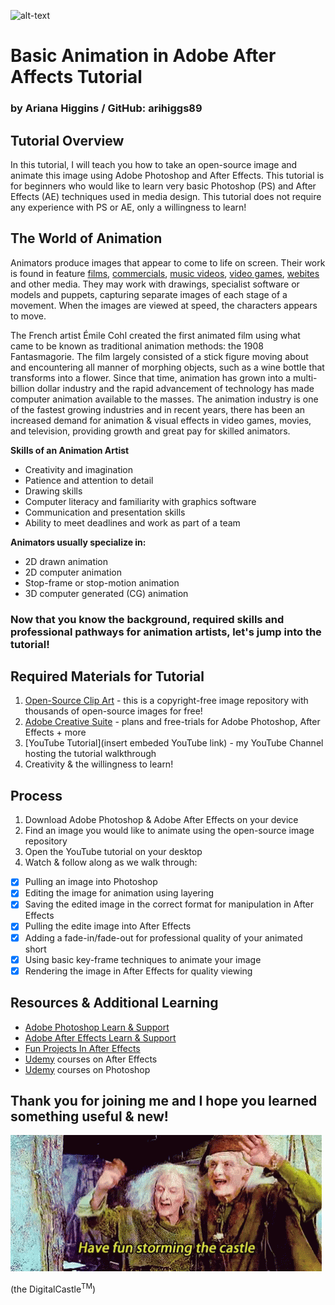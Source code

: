 ![alt-text](campfire.gif)

# Basic Animation in Adobe After Affects Tutorial
### by Ariana Higgins / GitHub: arihiggs89

## Tutorial Overview
In this tutorial, I will teach you how to take an open-source image and animate this image using Adobe Photoshop and After Effects. This tutorial is for beginners who would like to learn very basic Photoshop (PS) and After Effects (AE) techniques used in media design. This tutorial does not require any experience with PS or AE, only a willingness to learn! 

## The World of Animation
Animators produce images that appear to come to life on screen. Their work is found in feature [films](https://www.imdb.com/list/ls068105923/), [commercials](https://studiotale.com/blog/best-animated-commercials/), [music videos](https://www.b2w.tv/blog/best-animated-music-videos), [video games](https://www.imdb.com/search/title/?title_type=video_game&genres=animation&explore=genres), [webites](https://madebyshape.co.uk/web-design-blog/best-websites-that-use-illustration-and-animation/) and other media. They may work with drawings, specialist software or models and puppets, capturing separate images of each stage of a movement. When the images are viewed at speed, the characters appears to move. 

The French artist Émile Cohl created the first animated film using what came to be known as traditional animation methods: the 1908 Fantasmagorie. The film largely consisted of a stick figure moving about and encountering all manner of morphing objects, such as a wine bottle that transforms into a flower. Since that time, animation has grown into a multi-billion dollar industry and the rapid advancement of technology has made computer animation available to the masses. The animation industry is one of the fastest growing industries and in recent years, there has been an increased demand for animation & visual effects in video games, movies, and television, providing growth and great pay for skilled animators.

**Skills of an Animation Artist**
- Creativity and imagination
- Patience and attention to detail
- Drawing skills
- Computer literacy and familiarity with graphics software
- Communication and presentation skills
- Ability to meet deadlines and work as part of a team

**Animators usually specialize in:**
- 2D drawn animation
- 2D computer animation
- Stop-frame or stop-motion animation
- 3D computer generated (CG) animation

### Now that you know the background, required skills and professional pathways for animation artists, let's jump into the tutorial!

## Required Materials for Tutorial
1. [Open-Source Clip Art](https://openclipart.org/) - this is a copyright-free image repository with thousands of open-source images for free!
2. [Adobe Creative Suite](https://www.adobe.com/creativecloud.html?promoid=NGWGRLB2&mv=other) - plans and free-trials for Adobe Photoshop,  After Effects + more
3. [YouTube Tutorial](insert embeded YouTube link) - my YouTube Channel hosting the tutorial walkthrough
4. Creativity & the willingness to learn!

## Process
1. Download Adobe Photoshop & Adobe After Effects on your device
2. Find an image you would like to animate using the open-source image repository
3. Open the YouTube tutorial on your desktop
4. Watch & follow along as we walk through:
- [x] Pulling an image into Photoshop
- [x] Editing the image for animation using layering
- [x] Saving the edited image in the correct format for manipulation in After Effects
- [x] Pulling the edite image into After Effects
- [x] Adding a fade-in/fade-out for professional quality of your animated short 
- [x] Using basic key-frame techniques to animate your image
- [x] Rendering the image in After Effects for quality viewing

## Resources & Additional Learning
- [Adobe Photoshop Learn & Support](https://helpx.adobe.com/support/photoshop.html)
- [Adobe After Effects Learn & Support](https://helpx.adobe.com/support/after-effects.html)
- [Fun Projects In After Effects](https://filtergrade.com/special-effects-tutorials-for-after-effects/)
- [Udemy](https://www.udemy.com/courses/search/?q=after%20effects&src=sac&kw=after%20ef) courses on After Effects
- [Udemy](https://www.udemy.com/courses/search/?q=photoshop) courses on Photoshop

## Thank you for joining me and I hope you learned something useful & new!

![stormthecastle](stormthecastle.gif)

(the DigitalCastle<sup>TM</sup>)
